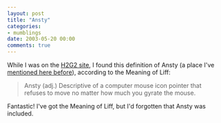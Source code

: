 ```yaml
---
layout: post
title: "Ansty"
categories:
- mumblings
date: 2003-05-20 00:00
comments: true
---
```


<p>While I was on the <a href="http://www.bbc.co.uk/dna/h2g2/classic/A846065" title="Meaning of Liff on H2G2">H2G2 site</a>, I found this definition of Ansty (a place I've <a href="http://www.rousette.org.uk/blog/archives/names/" title="Names">mentioned here before</a>), according to the Meaning of Liff:</p>

<blockquote>Ansty (adj.) Descriptive of a computer mouse icon pointer that refuses to move no matter how much you gyrate the mouse. </blockquote>

<p>Fantastic! I've got the Meaning of Liff, but I'd forgotten that Ansty was included.</p>


